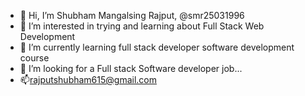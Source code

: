 - 👋 Hi, I’m  Shubham Mangalsing Rajput, @smr25031996
- 👀 I’m interested in trying and learning about Full Stack Web Development
- 🌱 I’m currently learning full stack developer software development course
- 💞️ I’m looking for a Full stack Software developer job...
- 📫rajputshubham615@gmail.com

<!---
smr25031996/smr25031996 is a ✨ special ✨ repository because its `README.md` (this file) appears on your GitHub profile.
You can click the Preview link to take a look at your changes.
--->
